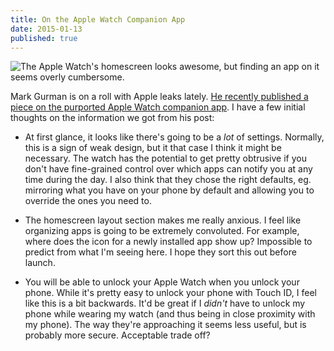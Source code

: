 ```yaml
---
title: On the Apple Watch Companion App
date: 2015-01-13
published: true
---
```

![The Apple Watch's homescreen looks awesome, but finding an app on it seems overly cumbersome.](http://blogs-images.forbes.com/anthonykosner/files/2014/10/apple-watch-selling-points.jpg)

Mark Gurman is on a roll with Apple leaks lately. [He recently published a piece on the purported Apple Watch companion app](http://9to5mac.com/2015/01/13/apple-watch-iphone-companion-app-revealed-with-new-watch-features-monograms/). I have a few initial thoughts on the information we got from his post:

- At first glance, it looks like there's going to be a *lot* of settings. Normally, this is a sign of weak design, but it that case I think it might be necessary. The watch has the potential to get pretty obtrusive if you don't have fine-grained control over which apps can notify you at any time during the day. I also think that they chose the right defaults, eg. mirroring what you have on your phone by default and allowing you to override the ones you need to.

- The homescreen layout section makes me really anxious. I feel like organizing apps is going to be extremely convoluted. For example, where does the icon for a newly installed app show up? Impossible to predict from what I'm seeing here. I hope they sort this out before launch.

- You will be able to unlock your Apple Watch when you unlock your phone. While it's pretty easy to unlock your phone with Touch ID, I feel like this is a bit backwards. It'd be great if I *didn't* have to unlock my phone while wearing my watch (and thus being in close proximity with my phone). The way they're approaching it seems less useful, but is probably more secure. Acceptable trade off?
